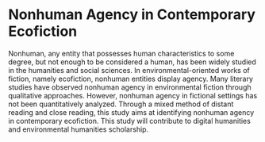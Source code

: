 # Nonhuman Agency in Contemporary Ecofiction

Nonhuman, any entity that possesses human characteristics to some degree, but not enough to be considered a human, has been widely studied in the humanities and social sciences. In environmental-oriented works of fiction, namely ecofiction, nonhuman entities display agency. Many literary studies have observed nonhuman agency in environmental fiction through qualitative approaches. However, nonhuman agency in fictional settings has not been quantitatively analyzed. Through a mixed method of distant reading and close reading, this study aims at identifying nonhuman agency in contemporary ecofiction. This study will contribute to digital humanities and environmental humanities scholarship.
